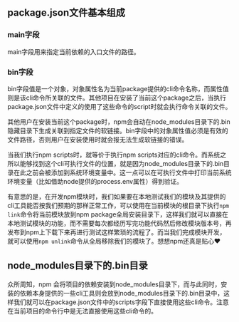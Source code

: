 ## package.json文件基本组成

### main字段

main字段用来指定当前依赖的入口文件的路径。

### bin字段

bin字段值是一个对象，对象属性名为当前package提供的cli命令名称，而属性值则是该cli命令所关联的文件。其他项目在安装了当前这个package之后，当执行package.json文件中定义的使用了这些命令的script时就会执行命令关联的文件。

其他用户在安装当前这个package时，npm会自动在node_modules目录下的.bin隐藏目录下生成关联到指定文件的软链接。bin字段中的对象属性值必须是有效的文件路径，否则用户在安装使用时就会报无法生成软链接的错误。

当我们执行npm scripts时，就等价于执行npm scripts对应的cli命令。而系统之所以能够找到这个cli可执行文件的位置，就是因为node_modules目录下的.bin目录在此之前会被添加到系统环境变量中。这一点可以在可执行文件中打印当前系统环境变量（比如借助node提供的process.env属性）得到验证。

有意思的是，在开发npm模块时，我们如果要在本地测试我们的模块及其提供的cli工具能否按我们预期的那样正常工作，可以使用在当前模块的根目录下执行`npm link`命令将当前模块放到npm package全局安装目录下，这样我们就可以直接在本地测试模块的功能，而不需要每次都经历写完功能代码然后修改模块版本号，再发布到npm上下载下来再进行测试这样繁琐的流程了。而当我们完成模块开发，就可以使用`npm unlink`命令从全局移除我们的模块了。想想npm还真是贴心❤️

## node_modules目录下的.bin目录

众所周知，npm 会将项目的依赖安装到node_modules目录下，而与此同时，安装的依赖本身提供的一些cli工具则会放到node_modules目录下的.bin目录中，这样我们就可以在package.json文件中的scripts字段下直接使用这些cli命令。注意在当前项目的命令行中是无法直接使用这些cli命令的。